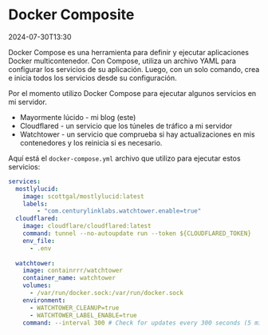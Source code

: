 # Docker Composite

<datetime class="hidden">2024-07-30T13:30</datetime>

<!--category-- Docker -->
Docker Compose es una herramienta para definir y ejecutar aplicaciones Docker multicontenedor. Con Compose, utiliza un archivo YAML para configurar los servicios de su aplicación. Luego, con un solo comando, crea e inicia todos los servicios desde su configuración.

Por el momento utilizo Docker Compose para ejecutar algunos servicios en mi servidor.

- Mayormente lúcido - mi blog (este)
- Cloudflared - un servicio que los túneles de tráfico a mi servidor
- Watchtower - un servicio que comprueba si hay actualizaciones en mis contenedores y los reinicia si es necesario.

Aquí está el `docker-compose.yml` archivo que utilizo para ejecutar estos servicios:

```yaml
services:
  mostlylucid:
    image: scottgal/mostlylucid:latest
    labels:
        - "com.centurylinklabs.watchtower.enable=true"
  cloudflared:
    image: cloudflare/cloudflared:latest
    command: tunnel --no-autoupdate run --token ${CLOUDFLARED_TOKEN}
    env_file:
      - .env
        
  watchtower:
    image: containrrr/watchtower
    container_name: watchtower
    volumes:
      - /var/run/docker.sock:/var/run/docker.sock
    environment:
      - WATCHTOWER_CLEANUP=true
      - WATCHTOWER_LABEL_ENABLE=true
    command: --interval 300 # Check for updates every 300 seconds (5 minutes)
```